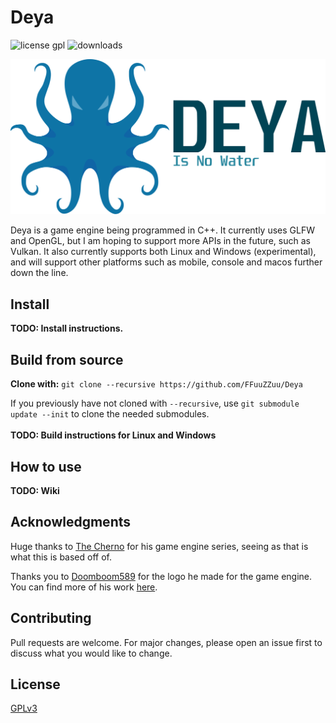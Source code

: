 # Deya

![license gpl](https://img.shields.io/badge/license-GPLv3-blue)
![downloads](https://img.shields.io/github/downloads/FFuuZZuu/deya/total)

![Alt text](assets/icon_plus_text.svg)

Deya is a game engine being programmed in C++. It currently uses GLFW and OpenGL, but I am hoping to support more APIs in the future, such as Vulkan. It also currently supports both Linux and Windows (experimental), and will support other platforms such as mobile, console and macos further down the line.

## Install
**TODO: Install instructions.**

## Build from source

**Clone with:** `git clone --recursive https://github.com/FFuuZZuu/Deya`

If you previously have not cloned with `--recursive`, use `git submodule update --init` to clone the needed submodules.\
\
**TODO: Build instructions for Linux and Windows**

## How to use
**TODO: Wiki**

## Acknowledgments

Huge thanks to [The Cherno](https://www.youtube.com/channel/UCQ-W1KE9EYfdxhL6S4twUNw) for his game engine series, seeing as that is what this is based off of.

Thanks you to [Doomboom589](https://github.com/Doomboom589) for the logo he made for the game engine. You can find more of his work [here](https://www.artstation.com/doomboom589).

## Contributing
Pull requests are welcome. For major changes, please open an issue first to discuss what you would like to change.

## License
[GPLv3](https://www.gnu.org/licenses/gpl-3.0.en.html)

